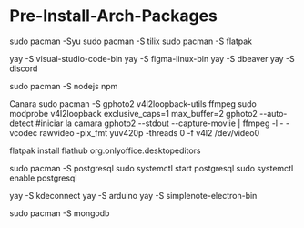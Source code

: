 # Pre-Install-Arch-Packages
sudo pacman -Syu
sudo pacman -S tilix
sudo pacman -S flatpak

yay -S visual-studio-code-bin
yay -S figma-linux-bin
yay -S dbeaver
yay -S discord

sudo pacman -S nodejs npm

Canara
sudo pacman -S gphoto2 v4l2loopback-utils ffmpeg
sudo modprobe v4l2loopback exclusive_caps=1 max_buffer=2
gphoto2 --auto-detect
#iniciar la camara
gphoto2 --stdout --capture-moviie | ffmpeg -l - -vcodec rawvideo -pix_fmt yuv420p -threads 0 -f v4l2 /dev/video0


flatpak install flathub org.onlyoffice.desktopeditors

sudo pacman -S postgresql
sudo systemctl start postgresql
sudo systemctl enable postgresql



yay -S kdeconnect
yay -S arduino
yay -S simplenote-electron-bin


sudo pacman -S mongodb
